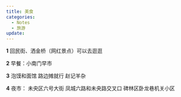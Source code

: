 ```yaml
---
title: 美食
categories:
  - Notes
  - 旅游
update:
---
```

**1** 回民街、洒金桥（网红景点）可以去逛逛

**2** 早餐：小南门早市

**3** 泡馍和面馆 路边摊就行 赵记羊杂

**4** 夜市：
未央区六号大街 
凤城六路和未央路交叉口
碑林区卧龙巷机关小区
